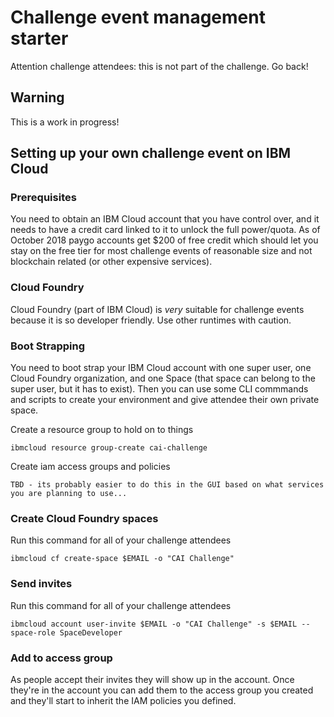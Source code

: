 # Challenge event management starter
Attention challenge attendees: this is not part of the challenge. Go back!

## Warning
This is a work in progress!
## Setting up your own challenge event on IBM Cloud
### Prerequisites
You need to obtain an IBM Cloud account that you have control over, and it needs to have a credit card linked to it to unlock the full power/quota. As of October 2018 paygo accounts get $200 of free credit which should let you stay on the free tier for most challenge events of reasonable size and not blockchain related (or other expensive services).

### Cloud Foundry
Cloud Foundry (part of IBM Cloud) is *very* suitable for challenge events because it is so developer friendly. Use other runtimes with caution.

### Boot Strapping
You need to boot strap your IBM Cloud account with one super user, one Cloud Foundry organization, and one Space (that space can belong to the super user, but it has to exist). Then you can use some CLI commmands and scripts to create your environment and give attendee their own private space.


Create a resource group to hold on to things
```
ibmcloud resource group-create cai-challenge
```

Create iam access groups and policies
```
TBD - its probably easier to do this in the GUI based on what services you are planning to use...
```

### Create Cloud Foundry spaces
Run this command for all of your challenge attendees
```
ibmcloud cf create-space $EMAIL -o "CAI Challenge"
```

### Send invites
Run this command for all of your challenge attendees
```
ibmcloud account user-invite $EMAIL -o "CAI Challenge" -s $EMAIL --space-role SpaceDeveloper
```

### Add to access group
As people accept their invites they will show up in the account. Once they're in the account you can add them to the access group you created and they'll start to inherit the IAM policies you defined. 